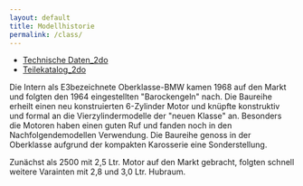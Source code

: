 ```yaml
---
layout: default
title: Modellhistorie
permalink: /class/
---
```


* [Technische Daten_2do](http://www.7-forum.com/modelle/e38/technische_daten.php)
* [Teilekatalog_2do](http://bmwteilekatalog24.info/bmw/P/E38/Lim/750iL%20M73/ECE/L/A/1995/09)


Die Intern als E3bezeichnete Oberklasse-BMW kamen 1968 auf den Markt und folgten den 1964 eingestellten "Barockengeln" nach. Die Baureihe erheilt einen neu konstruierten 6-Zylinder Motor und knüpfte konstruktiv und formal an die Vierzylindermodelle der "neuen Klasse" an. Besonders die Motoren haben einen guten Ruf und fanden noch in den Nachfolgendemodellen Verwendung. Die Baureihe genoss in der Oberklasse aufgrund der kompakten Karosserie eine Sonderstellung.

Zunächst als 2500 mit 2,5 Ltr. Motor auf den Markt gebracht, folgten schnell weitere Varainten mit 2,8 und 3,0 Ltr. Hubraum.
